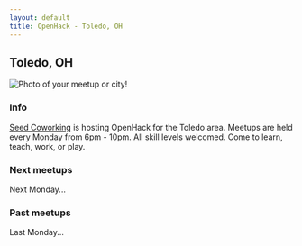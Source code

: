 ```yaml
---
layout: default
title: OpenHack - Toledo, OH
---
```


## Toledo, OH

![Photo of your meetup or city!](https://sphotos-b.xx.fbcdn.net/hphotos-prn1/61996_450224031696122_802511324_n.jpg)

### Info

[Seed Coworking](http://seedcowork.com) is hosting OpenHack for the Toledo area. Meetups are held every Monday from 6pm - 10pm. All skill levels welcomed. Come to learn, teach, work, or play.

### Next meetups

Next Monday...

### Past meetups

Last Monday...
